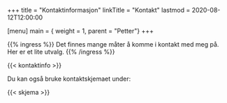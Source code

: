 +++
title = "Kontaktinformasjon"
linkTitle = "Kontakt"
lastmod = 2020-08-12T12:00:00

[menu]
main = { weight = 1, parent = "Petter"}
+++

{{% ingress %}}
Det finnes mange måter å komme i kontakt med meg på. Her er et lite utvalg.
{{% /ingress %}}

{{< kontaktinfo >}}

Du kan også bruke kontaktskjemaet under:

{{< skjema >}}
